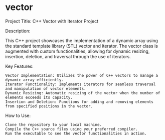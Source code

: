# vector
Project Title: C++ Vector with Iterator Project

Description:

This C++ project showcases the implementation of a dynamic array using the standard template library (STL) vector and iterator. The vector class is augmented with custom functionalities, allowing for dynamic resizing, insertion, deletion, and traversal through the use of iterators.

Key Features:

    Vector Implementation: Utilizes the power of C++ vectors to manage a dynamic array efficiently.
    Iterator Functionality: Implements iterators for seamless traversal and manipulation of vector elements.
    Dynamic Resizing: Automatic resizing of the vector when the number of elements exceeds its capacity.
    Insertion and Deletion: Functions for adding and removing elements from specified positions in the vector.
    

How to Use:

    Clone the repository to your local machine.
    Compile the C++ source files using your preferred compiler.
    Run the executable to see the vector functionalities in action.
